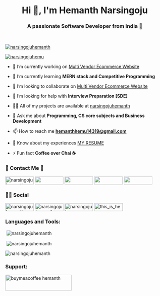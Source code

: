 <h1 align="center">Hi 👋, I'm Hemanth Narsingoju</h1>
<h3 align="center">A passionate Software Developer from India 💖</h3>
<br>

<p align="left"> <a href="https://github.com/ryo-ma/github-profile-trophy"><img src="https://github-profile-trophy.vercel.app/?username=narsingojuhemanth" alt="narsingojuhemanth" /></a> </p>

<p align="left"> <a href="https://www.linkedin.com/in/narsingojuhemanth/" target="blank"><img src="https://img.shields.io/badge/LinkedIn-0077B5?style=for-the-badge&logo=linkedin&logoColor=white" alt="narsingojuhemu" /></a> </p>

- 🔭 I’m currently working on [Multi Vendor Ecommerce Website](https://github.com/narsingojuhemanth/Multi-Vendor-Ecommerce-Website.git)

- 🌱 I’m currently learning **MERN stack and Competitive Programming**

- 👯 I’m looking to collaborate on [Multi Vendor Ecommerce Website](https://github.com/narsingojuhemanth/Multi-Vendor-Ecommerce-Website.git)

- 🤝 I’m looking for help with **Interview Preparation [SDE]**

- 👨‍💻 All of my projects are available at [narsingojuhemanth](https://github.com/narsingojuhemanth)

- 💬 Ask me about **Programming, CS core subjects and Business Development**

- 📫 How to reach me **hemanthhemu14319@gmail.com**

- 📄 Know about my experiences [MY RESUME](https://drive.google.com/file/d/1PdzTH12OMDGwY8x5XZ2EMKXw8yf9R_12/view?usp=sharing)

- ⚡ Fun fact **Coffee over Chai ☕**

<h3 algin="left">📱 Contact Me 🤗</h3>
<p align="left">
 <a href="https://linkedin.com/in/narsingojuhemanth" target="blank"><img align="center" src="https://img.shields.io/badge/LinkedIn-0077B5?style=for-the-badge&logo=linkedin&logoColor=white" alt="narsingojuhemanth" height="25" width="90" /></a>
 <a href="https://wa.link/s4vwk7" target="blank"><img align="center" src="https://img.shields.io/badge/WhatsApp-25D366?style=for-the-badge&logo=whatsapp&logoColor=white" height="25" width="90" /></a>
  <a href="mailto: hemanthhemu14319@gmail.com" ><img align="center" src="https://img.shields.io/badge/Gmail-D14836?style=for-the-badge&logo=gmail&logoColor=white" height="25" width="90" /></a>
  <a href="mailto: narsingojuhemanth@outlook.com" target="blank"><img align="center" src="https://img.shields.io/badge/Microsoft_Outlook-0078D4?style=for-the-badge&logo=microsoft-outlook&logoColor=white" height="25" width="90" /></a>
 <a href="https://t.me/NarsingojuHemanth" target="blank"><img align="center" src="https://img.shields.io/badge/Telegram-2CA5E0?style=for-the-badge&logo=telegram&logoColor=white" height="25" width="90" /></a>
</p>

<h3 algin="left">👨👩 Social</h3>
<p align="left">
  <a href="https://linkedin.com/in/narsingojuhemanth" target="blank"><img align="center" src="https://img.shields.io/badge/LinkedIn-0077B5?style=for-the-badge&logo=linkedin&logoColor=white" alt="narsingojuhemanth" height="25" width="90" /></a>
  <a href="https://github.com/narsingojuhemanth" target="blank"><img align="center" src="https://img.shields.io/badge/GitHub-100000?style=for-the-badge&logo=github&logoColor=white" alt="narsingojuhemanth" height="25" width="90" /></a> 
 <a href="https://twitter.com/narsingojuhemu" target="blank"><img align="center" src="https://img.shields.io/badge/Twitter-1DA1F2?style=for-the-badge&logo=twitter&logoColor=white" alt="narsingojuhemu" height="25" width="90" /></a>
 <a href="https://instagram.com/this_is_hemu" target="blank"><img align="center" src="https://img.shields.io/badge/Instagram-E4405F?style=for-the-badge&logo=instagram&logoColor=white" alt="this_is_hemu" height="25" width="90" /></a>
</p>

<h3 align="left">Languages and Tools:</h3>


<p>&nbsp;<img align="center" src="https://github-readme-stats.vercel.app/api/top-langs?username=narsingojuhemanth&show_icons=true&locale=en&layout=compact" alt="narsingojuhemanth" /></p>

<p>&nbsp;<img align="center" src="https://github-readme-stats.vercel.app/api?username=narsingojuhemanth&show_icons=true&locale=en" alt="narsingojuhemanth" /></p>

<p><img align="center" src="https://github-readme-streak-stats.herokuapp.com/?user=narsingojuhemanth&" alt="narsingojuhemanth" /></p>

<h3 align="left">Support:</h3>
<p><a href="https://www.buymeacoffee.com/buymeacoffee hemanth"> <img align="left" src="https://cdn.buymeacoffee.com/buttons/v2/default-yellow.png" height="50" width="210" alt="buymeacoffee hemanth" /></a></p><br><br>
